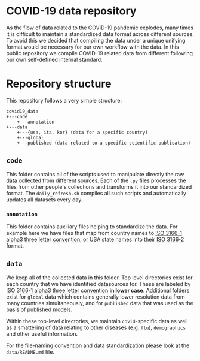 # COVID-19 data repository

As the flow of data related to the COVID-19 pandemic explodes, many times it is
difficult to maintain a standardized data format across different sources. To
avoid this we decided that compiling the data under a unique unifying format
would be necessary for our own workflow with the data. In this public
repository we compile COVID-19 related data from different following our own
self-defined internal standard.

# Repository structure
This repository follows a very simple structure:
```
covid19_data
+---code
    +---annotation
+---data
    +---{usa, ita, kor} (data for a specific country)
    +---global
    +---published (data related to a specific scientific publication)
```

## `code`
This folder contains all of the scripts used to manipulate directly the raw
data collected from different sources. Each of the `.py` files processes the
files from other people's collections and transforms it into our standardized
format. The `daily_refresh.sh` compiles all such scripts and automatically
updates all datasets every day.

### `annotation`
This folder contains auxiliary files helping to standardize the data. For
example here we have files that map from country names to [ISO 3166-1 alpha3
three letter convention](https://en.wikipedia.org/wiki/ISO_3166-1_alpha-3), or
USA state names into their [ISO
3166-2](https://en.wikipedia.org/wiki/ISO_3166-2) format.


## `data`
We keep all of the collected data in this folder. Top level directories exist
for each country that we have identified datasources for. These are labeled by
[ISO 3166-1 alpha3 three letter
convention](https://en.wikipedia.org/wiki/ISO_3166-1_alpha-3) **in lower
case**. Additional folders exist for `global` data which contains generally
lower resolution data from many countries simultaneously, and for `published`
data that was used as the basis of published models. 

Within these top-level directories, we maintain `covid`-specific data as well
as a smattering of data relating to other diseases (e.g. `flu`), `demographics`
and other useful information.

For the file-naming convention and data standardization please look at the
`data/README.md` file.